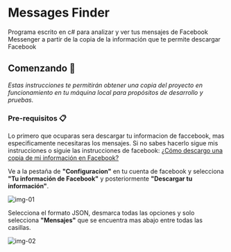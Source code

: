 # Messages Finder

Programa escrito en c# para analizar y ver tus mensajes de Facebook Messenger a partir de la copia de la información que te permite descargar Facebook

## Comenzando 🚀

*Estas instrucciones te permitirán obtener una copia del proyecto en funcionamiento en tu máquina local para propósitos de desarrollo y pruebas.*

### Pre-requisitos 📋

Lo primero que ocuparas sera descargar tu informacion de faccebook, mas especificamente necesitaras los mensajes. Si no sabes hacerlo sigue mis instrucciones o siguie las instrucciones de facebook: [¿Cómo descargo una copia de mi información en Facebook?](https://www.facebook.com/help/212802592074644)

Ve a la pestaña de __"Configuracion"__ en tu cuenta de facebook y selecciona __"Tu información de Facebook"__ y posteriormente __"Descargar tu información"__.

![img-01](C:\Users\Emmanuel\source\repos\MessagesFinder\img\img-configuracion.png)

Selecciona el formato JSON, desmarca todas las opciones y solo selecciona __"Mensajes"__  que se encuentra mas abajo entre todas las casillas.

![img-02](C:\Users\Emmanuel\source\repos\MessagesFinder\img\img-descargar.png)

